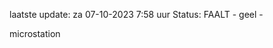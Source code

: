 laatste update: 
za 07-10-2023  7:58   uur 
Status: FAALT - geel - 
<div class="service Y">microstation</div>